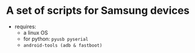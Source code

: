 # A set of scripts for Samsung devices
- requires:
    - a linux OS
    - for python: `pyusb pyserial`
    - `android-tools (adb & fastboot)`
